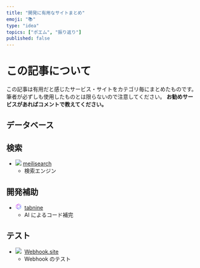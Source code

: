 ```yaml
---
title: "開発に有用なサイトまとめ"
emoji: "📚"
type: "idea"
topics: ["ポエム", "振り返り"]
published: false
---
```


# この記事について

この記事は有用だと感じたサービス・サイトをカテゴリ毎にまとめたものです。筆者が必ずしも使用したものとは限らないので注意してください。
**お勧めサービスがあればコメントで教えてください。**

## データベース

## 検索

- <img src="https://t2.gstatic.com/faviconV2?client=SOCIAL&url=https://www.meilisearch.com/&size=32" width="16" /> [meilisearch](https://www.meilisearch.com/)
  - 検索エンジン

## 開発補助

- <img src="../images/services/tabnine.png" width="16" style="margin-right: 4px;"> [tabnine](https://www.tabnine.com/)
  - AI によるコード補完

## テスト

- <img src="https://t2.gstatic.com/faviconV2?client=SOCIAL&url=https://webhook.site/&size=32" width="16" style="margin-right: 4px;"> [Webhook.site](https://webhook.site/)
  - Webhook のテスト
